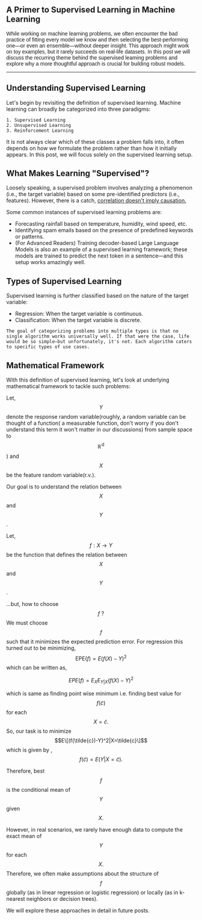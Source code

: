 ## A Primer to Supervised Learning in Machine Learning

<p style="font-family: Georgia, Arial, sans-serif;">
While working on machine learning problems, we often encounter the bad practice of fitting every model we know and then selecting the best-performing one—or even an ensemble—without deeper insight. This approach might work on toy examples, but it rarely succeeds on real-life datasets. In this post we will discuss the recurring theme behind the supervised learning problems and explore why a more thoughtful approach is crucial for building robust models.
</p>


---

## Understanding Supervised Learning

Let's begin by revisiting the definition of supervised learning. Machine learning can broadly be categorized into three paradigms:

    1. Supervised Learning
    2. Unsupervised Learning
    3. Reinforcement Learning

It is not always clear which of these classes a problem falls into, it often depends on how we formulate the problem rather than how it initially appears. In this post, we will focus solely on the supervised learning setup. 

## What Makes Learning "Supervised"?

Loosely speaking, a supervised problem involves analyzing a phenomenon (i.e., the target variable) based on some pre-identified predictors (i.e., features). However, there is a catch, [correlation doesn't imply causation.](https://simple.wikipedia.org/wiki/Correlation#Correlation_vs_causation)

Some common instances of supervised learning problems are:

- Forecasting rainfall based on temperature, humidity, wind speed, etc.
- Identifying spam emails based on the presence of predefined keywords or patterns.
- (For Advanced Readers) Training decoder-based Large Language Models is also an example of a supervised learning framework; these models are trained to predict the next token in a sentence—and this setup works amazingly well.

## Types of Supervised Learning

Supervised learning is further classified based on the nature of the target variable:

- Regression: When the target variable is continuous.
- Classification: When the target variable is discrete.

`The goal of categorizing problems into multiple types is that no single algorithm works universally well. If that were the case, life would be so simple—but unfortunately, it's not. Each algorithm caters to specific types of use cases.`

## Mathematical Framework

With this definition of supervised learning, let's look at underlying mathematical framework to tackle such problems:

Let, $$Y$$ denote the response random variable(roughly, a random variable can be thought of a function( a measurable function, don't worry if you don't understand this term it won't matter in our discussions) from sample space to $$\mathbb{R^d}$$) and $$X$$ be the feature random variable(r.v.).

Our goal is to understand the relation between $$X$$ and $$Y$$.

Let, $$f:X\to Y$$ be the function that defines the relation between $$X$$ and $$Y$$. 

...but, how to choose $$f~?$$ 
We must choose $$f$$ such that it minimizes the expected prediction error.
For regression this turned out to be minimizing, $$\text{EPE}(f) = E(f(X)-Y)^2$$ which can be written as,

$$ EPE(f) = E_{X}E_{Y|X}(f(X)-Y)^2 $$

which is same as finding point wise minimum i.e. finding best value for $$f(\tilde{c})$$ for each $$X = \tilde{c}.$$ So, our task is to minimize $$E\[(f(\tilde{c})-Y)^2|X=\tilde{c}\]$$ which is given by , $$f(\tilde{c}) = E(Y|X=\tilde{c}).$$

Therefore, best $$f$$ is the conditional mean of $$Y$$ given $$X.$$

However, in real scenarios, we rarely have enough data to compute the exact mean of 
$$Y$$ for each $$X.$$ Therefore, we often make assumptions about the structure of 
$$f$$ globally (as in linear regression or logistic regression) or locally (as in k-nearest neighbors or decision trees). 

We will explore these approaches in detail in future posts.
